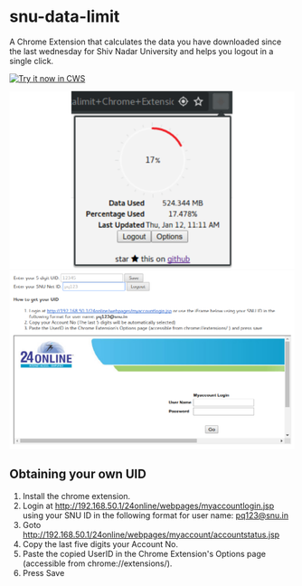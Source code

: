 # snu-data-limit
A Chrome Extension that calculates the data you have downloaded since the last wednesday for Shiv Nadar University and helps you logout in a single click.

<a target="_blank" href="https://chrome.google.com/webstore/detail/snudatalimit/mfjinloagcpmfacpjnlabcflnkbajidd">![Try it now in CWS](https://raw.github.com/GoogleChrome/chrome-app-samples/master/tryitnowbutton.png "Click here to install this sample from the Chrome Web Store")</a>


![screens/sample.png](screens/sample.png)
![screens/sample1.png](screens/sample2.png)

## Obtaining your own UID
1. Install the chrome extension.
1. Login at http://192.168.50.1/24online/webpages/myaccountlogin.jsp using your SNU ID in the following format for user name: pq123@snu.in 
1. Goto http://192.168.50.1/24online/webpages/myaccount/accountstatus.jsp
1. Copy the last five digits your Account No.
1. Paste the copied UserID in the Chrome Extension's Options page (accessible from chrome://extensions/).
1. Press Save

